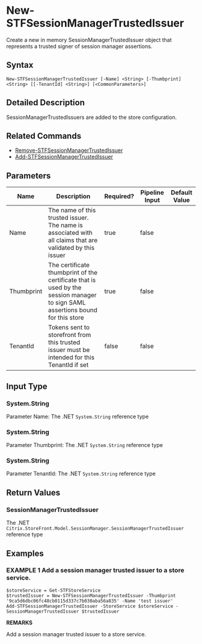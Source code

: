 ﻿# New-STFSessionManagerTrustedIssuer

Create a new in memory SessionManagerTrustedIssuer object that represents a trusted signer of session manager assertions.

## Syntax

```
New-STFSessionManagerTrustedIssuer [-Name] <String> [-Thumbprint] <String> [[-TenantId] <String>] [<CommonParameters>]
```

## Detailed Description

SessionManagerTrustedIssuers are added to the store configuration.

## Related Commands

* [Remove-STFSessionManagerTrustedIssuer](./Remove-STFSessionManagerTrustedIssuer)
* [Add-STFSessionManagerTrustedIssuer](./Add-STFSessionManagerTrustedIssuer)

## Parameters

| Name   | Description | Required? | Pipeline Input | Default Value |
| --- | --- | --- | --- | --- |
|Name|The name of this trusted issuer. The name is associated with all claims that are validated by this issuer|true|false| |
|Thumbprint|The certificate thumbprint of the certificate that is used by the session manager to sign SAML assertions bound for this store|true|false| |
|TenantId|Tokens sent to storefront from this trusted issuer must be intended for this TenantId if set|false|false| |

## Input Type

### System.String

Parameter Name: The .NET `System.String` reference type

### System.String

Parameter Thumbprint: The .NET `System.String` reference type

### System.String

Parameter TenantId: The .NET `System.String` reference type

## Return Values

### SessionManagerTrustedIssuer

The .NET `Citrix.StoreFront.Model.SessionManager.SessionManagerTrustedIssuer` reference type

## Examples

### EXAMPLE 1 Add a session manager trusted issuer to a store service.

```
$storeService = Get-STFStoreService
$trustedIssuer = New-STFSessionManagerTrustedIssuer -Thumbprint '9ca5d6dbc06fc48cb0115d337c7b030aba56a835' -Name 'test issuer'
Add-STFSessionManagerTrustedIssuer -StoreService $storeService -SessionManagerTrustedIssuer $trustedIssuer
```

**REMARKS**

Add a session manager trusted issuer to a store service.
